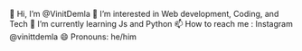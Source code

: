 👋 Hi, I’m @VinitDemla
👀 I’m interested in  Web development, Coding, and Tech
🌱 I’m currently learning Js and Python 
📫 How to reach me : Instagram @vinittdemla
😄 Pronouns: he/him
  

<!---
VinitDemla/VinitDemla is a ✨ special ✨ repository because its `README.md` (this file) appears on your GitHub profile.
You can click the Preview link to take a look at your changes.
--->
